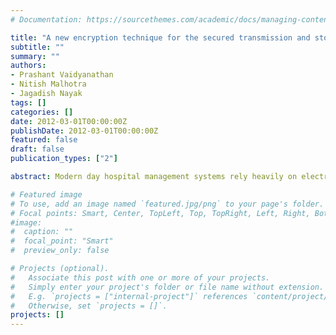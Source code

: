 ```yaml
---
# Documentation: https://sourcethemes.com/academic/docs/managing-content/

title: "A new encryption technique for the secured transmission and storage of text information with medical images"
subtitle: ""
summary: ""
authors:
- Prashant Vaidyanathan
- Nitish Malhotra
- Jagadish Nayak
tags: []
categories: []
date: 2012-03-01T00:00:00Z
publishDate: 2012-03-01T00:00:00Z
featured: false
draft: false
publication_types: ["2"]

abstract: Modern day hospital management systems rely heavily on electronic data processing to maintain patient records. These electronic medical records (EMRs) must be maintained in an unaltered form by the creator. The need for a secure data handling method for the transmission and storage of text and digital media, comprising patient’s diagnostic history, imaging, scans, etc., is indispensible. This paper presents a novel method of text encryption by means of symmetric key encryption technique, using variable length key derived from the encrypted text itself.

# Featured image
# To use, add an image named `featured.jpg/png` to your page's folder.
# Focal points: Smart, Center, TopLeft, Top, TopRight, Left, Right, BottomLeft, Bottom, BottomRight.
#image: 
#  caption: ""
#  focal_point: "Smart"
#  preview_only: false

# Projects (optional).
#   Associate this post with one or more of your projects.
#   Simply enter your project's folder or file name without extension.
#   E.g. `projects = ["internal-project"]` references `content/project/deep-learning/index.md`.
#   Otherwise, set `projects = []`.
projects: []
---
```

